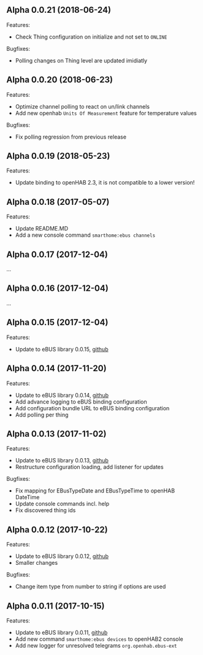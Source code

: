## Alpha 0.0.21 (2018-06-24)

Features:

  - Check Thing configuration on initialize and not set to ``ONLINE``
  
Bugfixes:

  - Polling changes on Thing level are updated imidiatly

  
## Alpha 0.0.20 (2018-06-23)

Features:

  - Optimize channel polling to react on un/link channels
  - Add new openhab ``Units Of Measurement`` feature for temperature values

Bugfixes:

  - Fix polling regression from previous release
  
## Alpha 0.0.19 (2018-05-23)

Features:

  - Update binding to openHAB 2.3, it is not compatible to a lower version!
  
## Alpha 0.0.18 (2017-05-07)

Features:

  - Update README.MD
  - Add a new console command ``smarthome:ebus channels``
  
## Alpha 0.0.17 (2017-12-04)

...
  
## Alpha 0.0.16 (2017-12-04)

...
  
## Alpha 0.0.15 (2017-12-04)

Features:

  - Update to eBUS library 0.0.15, [github](https://github.com/csowada/ebus/tree/0.0.15)
  
## Alpha 0.0.14 (2017-11-20)

Features:

  - Update to eBUS library 0.0.14, [github](https://github.com/csowada/ebus/tree/0.0.14)
  - Add advance logging to eBUS binding configuration
  - Add configuration bundle URL to eBUS binding configuration
  - Add polling per thing
  
## Alpha 0.0.13 (2017-11-02)

Features:

  - Update to eBUS library 0.0.13, [github](https://github.com/csowada/ebus/tree/0.0.13)
  - Restructure configuration loading, add listener for updates
  
Bugfixes:

  - Fix mapping for EBusTypeDate and EBusTypeTime to openHAB DateTime
  - Update console commands incl. help
  - Fix discovered thing ids
 
## Alpha 0.0.12 (2017-10-22)

Features:

  - Update to eBUS library 0.0.12, [github](https://github.com/csowada/ebus/tree/0.0.12)
  - Smaller changes
  
Bugfixes:

  - Change item type from number to string if options are used
  
## Alpha 0.0.11 (2017-10-15)

Features:

  - Update to eBUS library 0.0.11, [github](https://github.com/csowada/ebus/tree/0.0.11)
  - Add new command ``smarthome:ebus devices`` to openHAB2 console
  - Add new logger for unresolved telegrams ``org.openhab.ebus-ext``